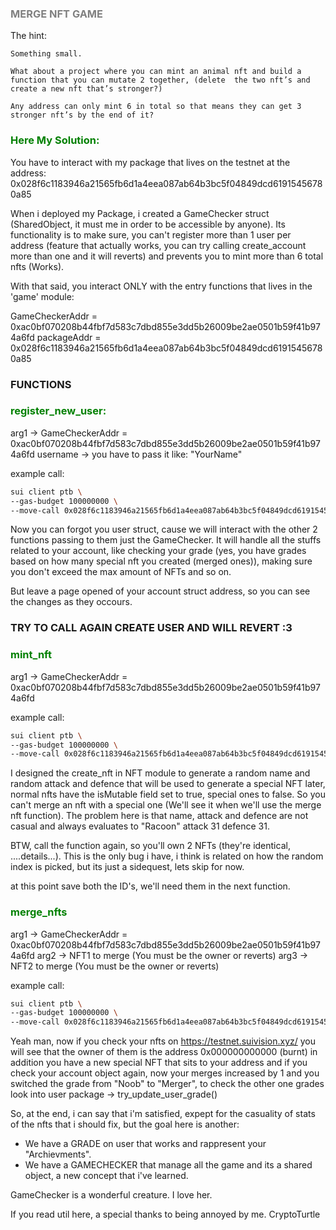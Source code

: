 ### <span style="color: grey;">MERGE NFT GAME</span> ###

The hint:

```
Something small. 

What about a project where you can mint an animal nft and build a function that you can mutate 2 together, (delete  the two nft’s and create a new nft that’s stronger?) 

Any address can only mint 6 in total so that means they can get 3 stronger nft’s by the end of it?
```

### <span style="color: green;">Here My Solution:</span>

You have to interact with my package that lives on the testnet at the address: 0x028f6c1183946a21565fb6d1a4eea087ab64b3bc5f04849dcd61915456780a85

When i deployed my Package, i created a GameChecker struct (SharedObject, it must me in order to be accessible by anyone). Its functionality is to make sure,
you can't register more than 1 user per address (feature that actually works, you can try calling create_account more than one and it will reverts)
and prevents you to mint more than 6 total nfts (Works).

With that said, you interact ONLY with the entry functions that lives in the 'game' module:

GameCheckerAddr = 0xac0bf070208b44fbf7d583c7dbd855e3dd5b26009be2ae0501b59f41b974a6fd
packageAddr = 0x028f6c1183946a21565fb6d1a4eea087ab64b3bc5f04849dcd61915456780a85

### FUNCTIONS
### <span style="color: green;"> register_new_user:</span>

arg1 -> GameCheckerAddr = 0xac0bf070208b44fbf7d583c7dbd855e3dd5b26009be2ae0501b59f41b974a6fd
username -> you have to pass it like: \"YourName\"

example call:

```bash
sui client ptb \
--gas-budget 100000000 \
--move-call 0x028f6c1183946a21565fb6d1a4eea087ab64b3bc5f04849dcd61915456780a85::game::register_new_user @0xac0bf070208b44fbf7d583c7dbd855e3dd5b26009be2ae0501b59f41b974a6fd \"YourName\"
```

Now you can forgot you user struct, cause we will interact with the other 2 functions passing to them just the GameChecker. It will handle all the stuffs
related to your account, like checking your grade (yes, you have grades based on how many special nft you created (merged ones)), making sure you don't exceed the
max amount of NFTs and so on.

But leave a page opened of your account struct address, so you can see the changes as they occours.

### TRY TO CALL AGAIN CREATE USER AND WILL REVERT :3

### <span style="color: green;"> mint_nft</span>

arg1 -> GameCheckerAddr = 0xac0bf070208b44fbf7d583c7dbd855e3dd5b26009be2ae0501b59f41b974a6fd

example call:

```bash
sui client ptb \
--gas-budget 100000000 \
--move-call 0x028f6c1183946a21565fb6d1a4eea087ab64b3bc5f04849dcd61915456780a85::game::mint_nft @0xac0bf070208b44fbf7d583c7dbd855e3dd5b26009be2ae0501b59f41b974a6fd
```

I designed the create_nft in NFT module to generate a random name and random attack and defence that will be used to generate a special NFT later,
normal nfts have the isMutable field set to true, special ones to false. So you can't merge an nft with a special one (We'll see it when we'll use the merge nft function).
The problem here is that name, attack and defence are not casual and always evaluates to "Racoon" attack 31 defence 31.

BTW, call the function again, so you'll own 2 NFTs (they're identical, ....details...).
This is the only bug i have, i think is related on how the random index is picked, but its just a sidequest, lets skip for now.

at this point save both the ID's, we'll need them in the next function.

### <span style="color: green;"> merge_nfts</span>

arg1 -> GameCheckerAddr = 0xac0bf070208b44fbf7d583c7dbd855e3dd5b26009be2ae0501b59f41b974a6fd
arg2 -> NFT1 to merge (You must be the owner or reverts)
arg3 -> NFT2 to merge (You must be the owner or reverts)

example call:

```bash
sui client ptb \
--gas-budget 100000000 \
--move-call 0x028f6c1183946a21565fb6d1a4eea087ab64b3bc5f04849dcd61915456780a85::game::merge_nfts @0xac0bf070208b44fbf7d583c7dbd855e3dd5b26009be2ae0501b59f41b974a6fd @0xYOURFIRSTNFTTOMERGEID @0xYOURSECONDNFTTOMERGEID 
```

Yeah man, now if you check your nfts on https://testnet.suivision.xyz/ you will see that the owner of them is the address 0x000000000000 (burnt)
in addition you have a new special NFT that sits to your address and if you check your account object again, now your merges increased by 1 and you
switched the grade from "Noob" to "Merger", to check the other one grades look into user package -> try_update_user_grade()

So, at the end, i can say that i'm satisfied, expept for the casuality of stats of the nfts that i should fix, but the goal here is another:

- We have a GRADE on user that works and rappresent your "Archievments".
- We have a GAMECHECKER that manage all the game and its a shared object, a new concept that i've learned.

GameChecker is a wonderful creature. I love her.

If you read util here, a special thanks to being annoyed by me.
CryptoTurtle



